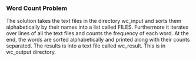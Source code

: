 ### Word Count Problem
The solution takes the text files in the directory wc_input and sorts them alphabetically by their names into a list called FILES. Furthermore it iterates over lines of all the text files and counts the frequency of each word. At the end, the words are sorted  alphabetically and printed along with their counts separated. The results is into a text file called
wc_result. This is in wc_output directory.

